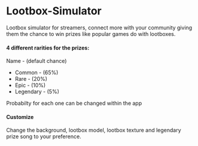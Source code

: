 # Lootbox-Simulator
Lootbox simulator for streamers, connect more with your community giving them the chance to win prizes like popular games do with lootboxes.
#### 4 different rarities for the prizes:
Name - (default chance)
* Common - (65%)
* Rare - (20%)
* Epic - (10%)
* Legendary - (5%)

Probabilty for each one can be changed within the app

#### Customize
Change the background, lootbox model, lootbox texture and legendary prize song to your preference.

